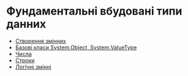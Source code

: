 # Фундаментальні вбудовані типи данних

- <a href="./1 Створення змінних">Створення змінних</a>
- <a href="./2 Базові класи System.Object, System.ValueType">Базові класи System.Object, System.ValueType</a>
- <a href="./3 Числа">Числа</a>
- <a href=".4 Строки">Строки</a>
- <a href="./5 Логічні змінні">Логічні змінні</a>



